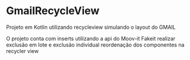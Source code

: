 # GmailRecycleView
Projeto em Kotlin utilizando recycleview simulando o layout do GMAIL

O projeto conta com inserts utilizando a api do Moov-it Fakeit
realizar exclusão em lote e exclusão individual
reordenação dos componentes na recycler view
